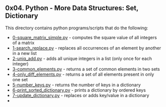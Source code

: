 ## 0x04. Python - More Data Structures: Set, Dictionary
This directory contains python programs/scripts that do the following:
- [0-square_matrix_simple.py](0-square_matrix_simple.py) - computes the square value of all integers of a matrix
- [1-search_replace.py](1-search_replace.py) - replaces all occurrences of an element by another in a new list
- [2-uniq_add.py](2-uniq_add.py) - adds all unique integers in a list (only once for each integer)
- [3-common_elements.py](3-common_elements.py) - returns a set of common elements in two sets
- [4-only_diff_elements.py](4-only_diff_elements.py) - returns a set of all elements present in only one set
- [5-number_keys.py](5-number_keys.py) - returns the number of keys in a dictionary
- [6-print_sorted_dictionary.py](6-print_sorted_dictionary.py) - prints a dictionary by ordered keys
- [7-update_dictionary.py](7-update_dictionary.py) - replaces or adds key/value in a dictionary
- 